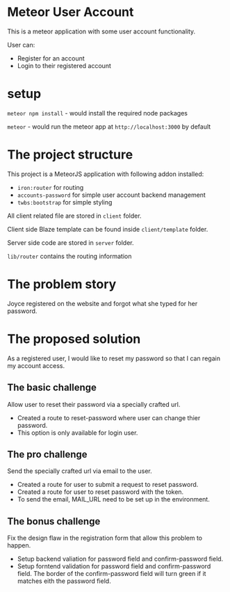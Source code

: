 # Meteor User Account

This is a meteor application with some user account functionality.

User can:
  - Register for an account
  - Login to their registered account


# setup
`meteor npm install` - would install the required node packages

`meteor` - would run the meteor app at `http://localhost:3000` by default


# The project structure
This project is a MeteorJS application with following addon installed:
  - `iron:router` for routing
  - `accounts-password` for simple user account backend management
  - `twbs:bootstrap` for simple styling

All client related file are stored in `client` folder.

Client side Blaze template can be found inside `client/template` folder.

Server side code are stored in `server` folder.

`lib/router` contains the routing information


# The problem story
Joyce registered on the website and forgot what she typed for her password.


# The proposed solution
As a registered user, I would like to reset my password so that I can regain
my account access.


## The basic challenge
Allow user to reset their password via a specially crafted url.

- Created a route to reset-password where user can change thier password. 
- This option is only available for login user.

## The pro challenge
Send the specially crafted url via email to the user.

- Created a route for user to submit a request to reset password. 
- Created a route for user to reset password with the token.
- To send the email, MAIL_URL need to be set up in the environment. 

## The bonus challenge
Fix the design flaw in the registration form that allow this problem to happen.

- Setup backend valiation for password field and confirm-password field.
- Setup forntend validation for password field and confirm-password field. The border of the confirm-password field will turn green if it matches eith the password field.
